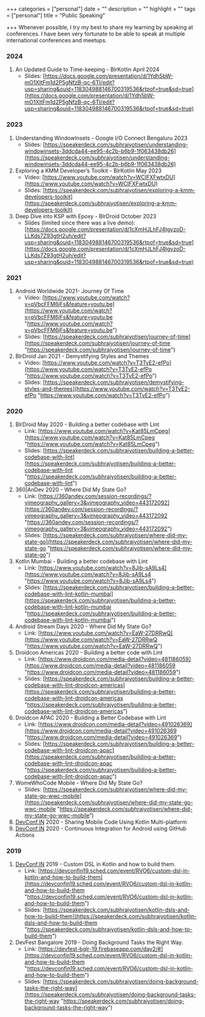 +++
categories = ["personal"]
date = ""
description = ""
highlight = ""
tags = ["personal"]
title = "Public Speaking"

+++
Whenever possible, I try my best to share my learning by speaking at conferences. I have been very fortunate to be able to speak at multiple international conferences and meetups.

### 2024

1. An Updated Guide to Time-keeping - BlrKotlin April 2024
   * Slides: [https://docs.google.com/presentation/d/1Ydh5bW-mO1XItFm1d2P5gNfzB-qc-6TI/edit?usp=sharing&ouid=118304988146700319536&rtpof=true&sd=true](https://docs.google.com/presentation/d/1Ydh5bW-mO1XItFm1d2P5gNfzB-qc-6TI/edit?usp=sharing&ouid=118304988146700319536&rtpof=true&sd=true)

### 2023

1. Understanding WindowInsets - Google I/O Connect Bengaluru 2023
   * Slides: [https://speakerdeck.com/subhrajyotisen/understanding-windowinsets-3ddcda44-ee95-4c2b-b6b9-1f063438db26](https://speakerdeck.com/subhrajyotisen/understanding-windowinsets-3ddcda44-ee95-4c2b-b6b9-1f063438db26)
2. Exploring a KMM Developer’s Toolkit - BlrKotlin May 2023
   * Video: [https://www.youtube.com/watch?v=WCIFXFwtxDU](https://www.youtube.com/watch?v=WCIFXFwtxDU)
   * Slides: [https://speakerdeck.com/subhrajyotisen/exploring-a-kmm-developers-toolkit](https://speakerdeck.com/subhrajyotisen/exploring-a-kmm-developers-toolkit)
3. Deep Dive into KSP with Epoxy - BlrDroid October 2023
   * Slides (limited since there was a live demo): [https://docs.google.com/presentation/d/1cXmHJLhFJ4tgyzoD-LLKds7Z93gtH2uh/edit?usp=sharing&ouid=118304988146700319536&rtpof=true&sd=true](https://docs.google.com/presentation/d/1cXmHJLhFJ4tgyzoD-LLKds7Z93gtH2uh/edit?usp=sharing&ouid=118304988146700319536&rtpof=true&sd=true)
  
### 2021

1. Android Worldwide 2021- Journey Of Time
   * Video: [https://www.youtube.com/watch?v=pVbcFFM6jFs&feature=youtu.be](https://www.youtube.com/watch?v=pVbcFFM6jFs&feature=youtu.be "https://www.youtube.com/watch?v=pVbcFFM6jFs&feature=youtu.be")
   * Slides: [https://speakerdeck.com/subhrajyotisen/journey-of-time](https://speakerdeck.com/subhrajyotisen/journey-of-time "https://speakerdeck.com/subhrajyotisen/journey-of-time")
2. BlrDroid Jan 2021 - Demystifying Styles and Themes
   * Video: [https://www.youtube.com/watch?v=T3TvE2-efPo](https://www.youtube.com/watch?v=T3TvE2-efPo "https://www.youtube.com/watch?v=T3TvE2-efPo")
   * Slides: [https://speakerdeck.com/subhrajyotisen/demystifying-styles-and-themes](https://www.youtube.com/watch?v=T3TvE2-efPo "https://www.youtube.com/watch?v=T3TvE2-efPo")

### 2020

1. BlrDroid May 2020 - Building a better codebase with Lint
   * Link: [https://www.youtube.com/watch?v=Kat85LmCpeg](https://www.youtube.com/watch?v=Kat85LmCpeg "https://www.youtube.com/watch?v=Kat85LmCpeg")
   * Slides: [https://speakerdeck.com/subhrajyotisen/building-a-better-codebase-with-lint](https://speakerdeck.com/subhrajyotisen/building-a-better-codebase-with-lint "https://speakerdeck.com/subhrajyotisen/building-a-better-codebase-with-lint")
2. 360|AnDev 2020 - Where Did My State Go?
   * Link: [https://360andev.com/session-recordings/?vimeography_gallery=3&vimeography_video=443172092](https://360andev.com/session-recordings/?vimeography_gallery=3&vimeography_video=443172092 "https://360andev.com/session-recordings/?vimeography_gallery=3&vimeography_video=443172092")
   * Slides: [https://speakerdeck.com/subhrajyotisen/where-did-my-state-go](https://speakerdeck.com/subhrajyotisen/where-did-my-state-go "https://speakerdeck.com/subhrajyotisen/where-did-my-state-go")
3. Kotlin Mumbai - Building a better codebase with Lint
   * Link: [https://www.youtube.com/watch?v=8Jib-sA9Ls4](https://www.youtube.com/watch?v=8Jib-sA9Ls4 "https://www.youtube.com/watch?v=8Jib-sA9Ls4")
   * Slides: [https://speakerdeck.com/subhrajyotisen/building-a-better-codebase-with-lint-kotlin-mumbai](https://speakerdeck.com/subhrajyotisen/building-a-better-codebase-with-lint-kotlin-mumbai "https://speakerdeck.com/subhrajyotisen/building-a-better-codebase-with-lint-kotlin-mumbai")
4. Android Stream Days 2020 - Where Did My State Go?
   * Link: [https://www.youtube.com/watch?v=EaW-27DRRwQ](https://www.youtube.com/watch?v=EaW-27DRRwQ "https://www.youtube.com/watch?v=EaW-27DRRwQ")
5. Droidcon Americas 2020 - Building a better code with Lint
   * Link: [https://www.droidcon.com/media-detail?video=481186059](https://www.droidcon.com/media-detail?video=481186059 "https://www.droidcon.com/media-detail?video=481186059")
   * Slides: [https://speakerdeck.com/subhrajyotisen/building-a-better-codebase-with-lint-droidcon-americas](https://speakerdeck.com/subhrajyotisen/building-a-better-codebase-with-lint-droidcon-americas "https://speakerdeck.com/subhrajyotisen/building-a-better-codebase-with-lint-droidcon-americas")
6. Droidcon APAC 2020 - Building a Better Codebase with Lint
   * Link: [https://www.droidcon.com/media-detail?video=491026369](https://www.droidcon.com/media-detail?video=491026369 "https://www.droidcon.com/media-detail?video=491026369")
   * Slides: [https://speakerdeck.com/subhrajyotisen/building-a-better-codebase-with-lint-droidcon-apac](https://speakerdeck.com/subhrajyotisen/building-a-better-codebase-with-lint-droidcon-apac "https://speakerdeck.com/subhrajyotisen/building-a-better-codebase-with-lint-droidcon-apac")
7. WomeWhoCode Mobile - Where Did My State Go?
   * Slides: [https://speakerdeck.com/subhrajyotisen/where-did-my-state-go-wwc-mobile](https://speakerdeck.com/subhrajyotisen/where-did-my-state-go-wwc-mobile "https://speakerdeck.com/subhrajyotisen/where-did-my-state-go-wwc-mobile")
8. [DevConf.IN](http://devconf.in/ "http://DevConf.IN") 2020 - Sharing Mobile Code Using Kotlin Multi-platform
9. [DevConf.IN](http://devconf.in/ "http://DevConf.IN") 2020 - Continuous Integration for Android using GitHub Actions

### 2019

1. [DevConf.IN](http://devconf.in/ "http://DevConf.IN") 2019 - Custom DSL in Kotlin and how to build them.
   * Link: [https://devconfin19.sched.com/event/RVO6/custom-dsl-in-kotlin-and-how-to-build-them](https://devconfin19.sched.com/event/RVO6/custom-dsl-in-kotlin-and-how-to-build-them "https://devconfin19.sched.com/event/RVO6/custom-dsl-in-kotlin-and-how-to-build-them")
   * Slides: [https://speakerdeck.com/subhrajyotisen/kotlin-dsls-and-how-to-build-them](https://speakerdeck.com/subhrajyotisen/kotlin-dsls-and-how-to-build-them "https://speakerdeck.com/subhrajyotisen/kotlin-dsls-and-how-to-build-them")
2. DevFest Bangalore 2019 - Doing Background Tasks the Right Way.
   * Link: [https://devfest-bglr-19.firebaseapp.com/day2/#](https://devconfin19.sched.com/event/RVO6/custom-dsl-in-kotlin-and-how-to-build-them "https://devconfin19.sched.com/event/RVO6/custom-dsl-in-kotlin-and-how-to-build-them")
   * Slides: [https://speakerdeck.com/subhrajyotisen/doing-background-tasks-the-right-way](https://speakerdeck.com/subhrajyotisen/doing-background-tasks-the-right-way "https://speakerdeck.com/subhrajyotisen/doing-background-tasks-the-right-way")
